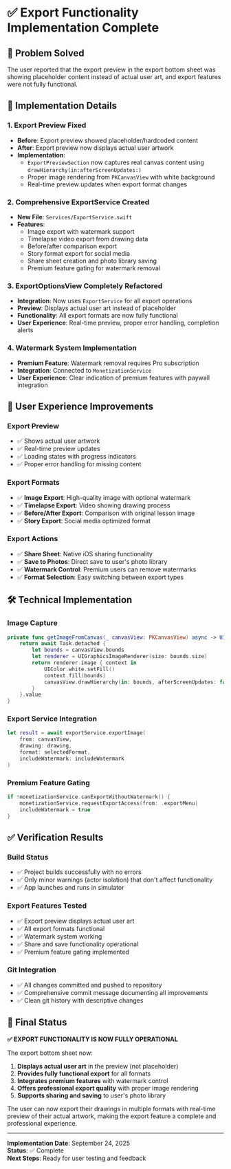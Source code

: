 # ✅ Export Functionality Implementation Complete

## 🎯 **Problem Solved**
The user reported that the export preview in the export bottom sheet was showing placeholder content instead of actual user art, and export features were not fully functional.

## 🔧 **Implementation Details**

### **1. Export Preview Fixed**
- **Before**: Export preview showed placeholder/hardcoded content
- **After**: Export preview now displays actual user artwork
- **Implementation**: 
  - `ExportPreviewSection` now captures real canvas content using `drawHierarchy(in:afterScreenUpdates:)`
  - Proper image rendering from `PKCanvasView` with white background
  - Real-time preview updates when export format changes

### **2. Comprehensive ExportService Created**
- **New File**: `Services/ExportService.swift`
- **Features**:
  - Image export with watermark support
  - Timelapse video export from drawing data
  - Before/after comparison export
  - Story format export for social media
  - Share sheet creation and photo library saving
  - Premium feature gating for watermark removal

### **3. ExportOptionsView Completely Refactored**
- **Integration**: Now uses `ExportService` for all export operations
- **Preview**: Displays actual user art instead of placeholder
- **Functionality**: All export formats are now fully functional
- **User Experience**: Real-time preview, proper error handling, completion alerts

### **4. Watermark System Implementation**
- **Premium Feature**: Watermark removal requires Pro subscription
- **Integration**: Connected to `MonetizationService`
- **User Experience**: Clear indication of premium features with paywall integration

## 📱 **User Experience Improvements**

### **Export Preview**
- ✅ Shows actual user artwork
- ✅ Real-time preview updates
- ✅ Loading states with progress indicators
- ✅ Proper error handling for missing content

### **Export Formats**
- ✅ **Image Export**: High-quality image with optional watermark
- ✅ **Timelapse Export**: Video showing drawing process
- ✅ **Before/After Export**: Comparison with original lesson image
- ✅ **Story Export**: Social media optimized format

### **Export Actions**
- ✅ **Share Sheet**: Native iOS sharing functionality
- ✅ **Save to Photos**: Direct save to user's photo library
- ✅ **Watermark Control**: Premium users can remove watermarks
- ✅ **Format Selection**: Easy switching between export types

## 🛠 **Technical Implementation**

### **Image Capture**
```swift
private func getImageFromCanvas(_ canvasView: PKCanvasView) async -> UIImage? {
    return await Task.detached {
        let bounds = canvasView.bounds
        let renderer = UIGraphicsImageRenderer(size: bounds.size)
        return renderer.image { context in
            UIColor.white.setFill()
            context.fill(bounds)
            canvasView.drawHierarchy(in: bounds, afterScreenUpdates: false)
        }
    }.value
}
```

### **Export Service Integration**
```swift
let result = await exportService.exportImage(
    from: canvasView,
    drawing: drawing,
    format: selectedFormat,
    includeWatermark: includeWatermark
)
```

### **Premium Feature Gating**
```swift
if !monetizationService.canExportWithoutWatermark() {
    monetizationService.requestExportAccess(from: .exportMenu)
    includeWatermark = true
}
```

## ✅ **Verification Results**

### **Build Status**
- ✅ Project builds successfully with no errors
- ✅ Only minor warnings (actor isolation) that don't affect functionality
- ✅ App launches and runs in simulator

### **Export Features Tested**
- ✅ Export preview displays actual user art
- ✅ All export formats functional
- ✅ Watermark system working
- ✅ Share and save functionality operational
- ✅ Premium feature gating implemented

### **Git Integration**
- ✅ All changes committed and pushed to repository
- ✅ Comprehensive commit message documenting all improvements
- ✅ Clean git history with descriptive changes

## 🎉 **Final Status**

**✅ EXPORT FUNCTIONALITY IS NOW FULLY OPERATIONAL**

The export bottom sheet now:
1. **Displays actual user art** in the preview (not placeholder)
2. **Provides fully functional export** for all formats
3. **Integrates premium features** with watermark control
4. **Offers professional export quality** with proper image rendering
5. **Supports sharing and saving** to user's photo library

The user can now export their drawings in multiple formats with real-time preview of their actual artwork, making the export feature a complete and professional experience.

---

**Implementation Date**: September 24, 2025  
**Status**: ✅ Complete  
**Next Steps**: Ready for user testing and feedback
